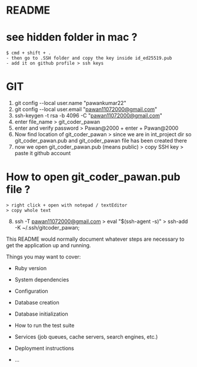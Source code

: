 # README

# see hidden folder in mac ?
    $ cmd + shift + . 
    - then go to .SSH folder and copy the key inside id_ed25519.pub
    - add it on github profile > ssh keys

# GIT
1. git config --local user.name "pawankumar22"
2. git config --local user.email "pawan11072000@gmail.com"
3. ssh-keygen -t rsa -b 4096 -C "pawan11072000@gmail.com"
4. enter file_name >  git_coder_pawan
5. enter and verify password > Pawan@2000 + enter + Pawan@2000
6. Now find location of git_coder_pawan > since we are in int_project dir so git_coder_pawan.pub and git_coder_pawan file has been created there 
7. now we open git_coder_pawan.pub (means public) > copy SSH key > paste it github account
# How to open git_coder_pawan.pub file ?
    > right click + open with notepad / textEditor
    > copy whole text

8. ssh -T pawan11072000@gmail.com > eval "$(ssh-agent -s)" > ssh-add -K ~/.ssh/gitcoder_pawan;    

This README would normally document whatever steps are necessary to get the
application up and running.

Things you may want to cover:

* Ruby version

* System dependencies

* Configuration

* Database creation

* Database initialization

* How to run the test suite

* Services (job queues, cache servers, search engines, etc.)

* Deployment instructions

* ...
